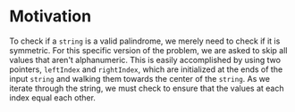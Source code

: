 # Motivation
To check if a `string` is a valid palindrome, we merely need to check if it is symmetric. For this specific version of the problem, we are asked to skip all values that aren't alphanumeric. This is easily accomplished by using two pointers, `leftIndex` and `rightIndex`, which are initialized at the ends of the input `string` and walking them towards the center of the `string`. As we iterate through the string, we must check to ensure that the values at each index equal each other. 